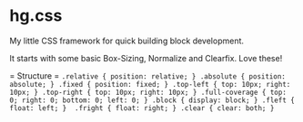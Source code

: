 # hg.css
My little CSS framework for quick building block development.

It starts with some basic Box-Sizing, Normalize and Clearfix. Love these!

= Structure =
`.relative { position: relative; }
.absolute { position: absolute; }
.fixed { position: fixed; }
.top-left { top: 10px; right: 10px; }
.top-right { top: 10px; right: 10px; }
.full-coverage { top: 0; right: 0; bottom: 0; left: 0; }
.block { display: block; }
.fleft { float: left; } 
.fright { float: right; }
.clear { clear: both; }`
